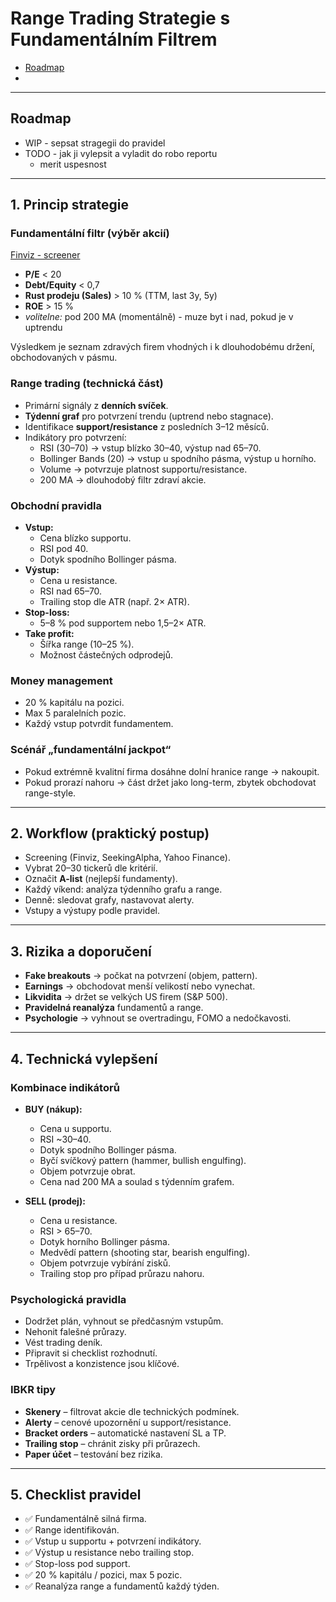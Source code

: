 # Range Trading Strategie s Fundamentálním Filtrem

- [Roadmap](#roadmap)
- 

---
## Roadmap
- WIP - sepsat stragegii do pravidel
- TODO - jak ji vylepsit a vyladit do robo reportu
  - merit uspesnost

---

## 1. Princip strategie

### Fundamentální filtr (výběr akcií)
[Finviz - screener](https://finviz.com/screener.ashx?v=171&f=fa_debteq_u0.7%2Cfa_pe_u20%2Cfa_roe_o15%2Cfa_sales3years_o10%2Cfa_sales5years_o10%2Cfa_salesyoyttm_o10%2Cta_sma200_pb&ft=4)

- **P/E** < 20
- **Debt/Equity** < 0,7
- **Rust prodeju (Sales)** > 10 % (TTM, last 3y, 5y)
- **ROE** > 15 %
- _volitelne:_ pod 200 MA (momentálně) - muze byt i nad, pokud je v uptrendu

Výsledkem je seznam zdravých firem vhodných i k dlouhodobému držení, obchodovaných v pásmu.

### Range trading (technická část)
- Primární signály z **denních svíček**.
- **Týdenní graf** pro potvrzení trendu (uptrend nebo stagnace).
- Identifikace **support/resistance** z posledních 3–12 měsíců.
- Indikátory pro potvrzení:
    - RSI (30–70) → vstup blízko 30–40, výstup nad 65–70.
    - Bollinger Bands (20) → vstup u spodního pásma, výstup u horního.
    - Volume → potvrzuje platnost supportu/resistance.
    - 200 MA → dlouhodobý filtr zdraví akcie.

### Obchodní pravidla
- **Vstup:**
    - Cena blízko supportu.
    - RSI pod 40.
    - Dotyk spodního Bollinger pásma.
- **Výstup:**
    - Cena u resistance.
    - RSI nad 65–70.
    - Trailing stop dle ATR (např. 2× ATR).
- **Stop-loss:**
    - 5–8 % pod supportem nebo 1,5–2× ATR.
- **Take profit:**
    - Šířka range (10–25 %).
    - Možnost částečných odprodejů.

### Money management
- 20 % kapitálu na pozici.
- Max 5 paralelních pozic.
- Každý vstup potvrdit fundamentem.

### Scénář „fundamentální jackpot“
- Pokud extrémně kvalitní firma dosáhne dolní hranice range → nakoupit.
- Pokud prorazí nahoru → část držet jako long-term, zbytek obchodovat range-style.

---

## 2. Workflow (praktický postup)
- Screening (Finviz, SeekingAlpha, Yahoo Finance).
- Vybrat 20–30 tickerů dle kritérií.
- Označit **A-list** (nejlepší fundamenty).
- Každý víkend: analýza týdenního grafu a range.
- Denně: sledovat grafy, nastavovat alerty.
- Vstupy a výstupy podle pravidel.

---

## 3. Rizika a doporučení
- **Fake breakouts** → počkat na potvrzení (objem, pattern).
- **Earnings** → obchodovat menší velikostí nebo vynechat.
- **Likvidita** → držet se velkých US firem (S&P 500).
- **Pravidelná reanalýza** fundamentů a range.
- **Psychologie** → vyhnout se overtradingu, FOMO a nedočkavosti.

---

## 4. Technická vylepšení

### Kombinace indikátorů
- **BUY (nákup):**
    - Cena u supportu.
    - RSI ~30–40.
    - Dotyk spodního Bollinger pásma.
    - Byčí svíčkový pattern (hammer, bullish engulfing).
    - Objem potvrzuje obrat.
    - Cena nad 200 MA a soulad s týdenním grafem.

- **SELL (prodej):**
    - Cena u resistance.
    - RSI > 65–70.
    - Dotyk horního Bollinger pásma.
    - Medvědí pattern (shooting star, bearish engulfing).
    - Objem potvrzuje vybírání zisků.
    - Trailing stop pro případ průrazu nahoru.

### Psychologická pravidla
- Dodržet plán, vyhnout se předčasným vstupům.
- Nehonit falešné průrazy.
- Vést trading deník.
- Připravit si checklist rozhodnutí.
- Trpělivost a konzistence jsou klíčové.

### IBKR tipy
- **Skenery** – filtrovat akcie dle technických podmínek.
- **Alerty** – cenové upozornění u support/resistance.
- **Bracket orders** – automatické nastavení SL a TP.
- **Trailing stop** – chránit zisky při průrazech.
- **Paper účet** – testování bez rizika.

---

## 5. Checklist pravidel
- ✅ Fundamentálně silná firma.
- ✅ Range identifikován.
- ✅ Vstup u supportu + potvrzení indikátory.
- ✅ Výstup u resistance nebo trailing stop.
- ✅ Stop-loss pod support.
- ✅ 20 % kapitálu / pozici, max 5 pozic.
- ✅ Reanalýza range a fundamentů každý týden.
